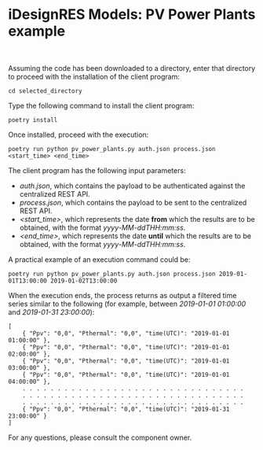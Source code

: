 # iDesignRES Models: PV Power Plants example

&nbsp;

Assuming the code has been downloaded to a directory, enter that directory to proceed with the installation of the client program:
```
cd selected_directory
```

Type the following command to install the client program:
```
poetry install
```

Once installed, proceed with the execution:
```
poetry run python pv_power_plants.py auth.json process.json <start_time> <end_time>
```

The client program has the following input parameters:

- *auth.json*, which contains the payload to be authenticated against the centralized REST API.
- *process.json*, which contains the payload to be sent to the centralized REST API.
- *<start_time>*, which represents the date **from** which the results are to be obtained, with the format *yyyy-MM-ddTHH:mm:ss*.
- *<end_time>*, which represents the date **until** which the results are to be obtained, with the format *yyyy-MM-ddTHH:mm:ss*.

A practical example of an execution command could be:
```
poetry run python pv_power_plants.py auth.json process.json 2019-01-01T13:00:00 2019-01-02T13:00:00
```

When the execution ends, the process returns as output a filtered time series similar to the following (for example, between *2019-01-01 01:00:00* and *2019-01-31 23:00:00*):
```
[
    { "Ppv": "0,0", "Pthermal": "0,0", "time(UTC)": "2019-01-01 01:00:00" },
    { "Ppv": "0,0", "Pthermal": "0,0", "time(UTC)": "2019-01-01 02:00:00" },
    { "Ppv": "0,0", "Pthermal": "0,0", "time(UTC)": "2019-01-01 03:00:00" },
    { "Ppv": "0,0", "Pthermal": "0,0", "time(UTC)": "2019-01-01 04:00:00" },
    . . . . . . . . . . . . . . . . . . . . . . . . . . . . . . . .
    . . . . . . . . . . . . . . . . . . . . . . . . . . . . . . . .
    . . . . . . . . . . . . . . . . . . . . . . . . . . . . . . . .
    { "Ppv": "0,0", "Pthermal": "0,0", "time(UTC)": "2019-01-31 23:00:00" }
]
```

For any questions, please consult the component owner.